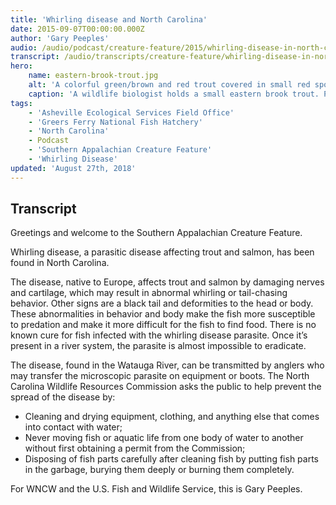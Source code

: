 ```yaml
---
title: 'Whirling disease and North Carolina'
date: 2015-09-07T00:00:00.000Z
author: 'Gary Peeples'
audio: /audio/podcast/creature-feature/2015/whirling-disease-in-north-carolina.mp3
transcript: /audio/transcripts/creature-feature/whirling-disease-in-north-carolina-trout.pdf
hero:
    name: eastern-brook-trout.jpg
    alt: 'A colorful green/brown and red trout covered in small red spots.'
    caption: 'A wildlife biologist holds a small eastern brook trout. Photo by Steve Droter, Chesapeake Bay Program.'
tags:
    - 'Asheville Ecological Services Field Office'
    - 'Greers Ferry National Fish Hatchery'
    - 'North Carolina'
    - Podcast
    - 'Southern Appalachian Creature Feature'
    - 'Whirling Disease'
updated: 'August 27th, 2018'
---
```


## Transcript

Greetings and welcome to the Southern Appalachian Creature Feature.

Whirling disease, a parasitic disease affecting trout and salmon, has been found in North Carolina.

The disease, native to Europe, affects trout and salmon by damaging nerves and cartilage, which may result in abnormal whirling or tail-chasing behavior. Other signs are a black tail and deformities to the head or body. These abnormalities in behavior and body make the fish more susceptible to predation and make it more difficult for the fish to find food. There is no known cure for fish infected with the whirling disease parasite. Once it’s present in a river system, the parasite is almost impossible to eradicate.

The disease, found in the Watauga River, can be transmitted by anglers who may transfer the microscopic parasite on equipment or boots. The North Carolina Wildlife Resources Commission asks the public to help prevent the spread of the disease by:

- Cleaning and drying equipment, clothing, and anything else that comes into contact with water;
- Never moving fish or aquatic life from one body of water to another without first obtaining a permit from the Commission;
- Disposing of fish parts carefully after cleaning fish by putting fish parts in the garbage, burying them deeply or burning them completely.

For WNCW and the U.S. Fish and Wildlife Service, this is Gary Peeples.